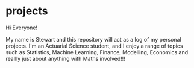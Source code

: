 # projects

Hi Everyone!

My name is Stewart and this repository will act as a log of my personal projects. I'm an Actuarial Science student, and I enjoy a range of topics such as Statistics, Machine Learning, Finance, Modelling, Economics and reallly just about anything with Maths involved!!! 
